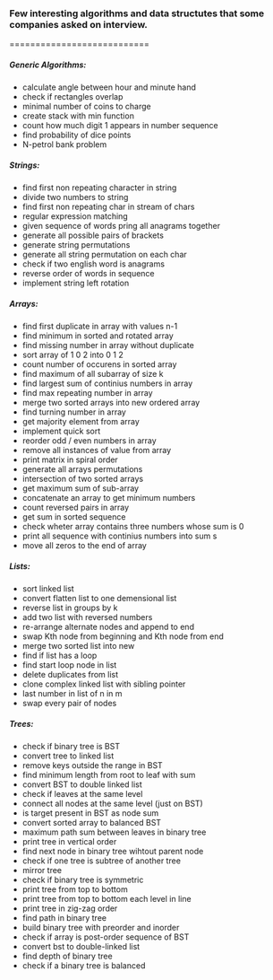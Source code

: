 ### Few interesting algorithms and data structutes that some companies asked on interview.
===========================
##### Generic Algorithms:
* calculate angle between hour and minute hand
* check if rectangles overlap
* minimal number of coins to charge
* create stack with min function
* count how much digit 1 appears in number sequence
* find probability of dice points
* N-petrol bank problem

##### Strings:
* find first non repeating character in string
* divide two numbers to string
* find first non repeating char in stream of chars
* regular expression matching
* given sequence of words pring all anagrams together
* generate all possible pairs of brackets
* generate string permutations
* generate all string permutation on each char
* check if two english word is anagrams
* reverse order of words in sequence
* implement string left rotation

##### Arrays:
* find first duplicate in array with values n-1
* find minimum in sorted and rotated array
* find missing number in array without duplicate
* sort array of 1 0 2 into 0 1 2
* count number of occurens in sorted array
* find maximum of all subarray of size k
* find largest sum of continius numbers in array
* find max repeating number in array
* merge two sorted arrays into new ordered array
* find turning number in array
* get majority element from array
* implement quick sort
* reorder odd / even numbers in array
* remove all instances of value from array
* print matrix in spiral order
* generate all arrays permutations
* intersection of two sorted arrays
* get maximum sum of sub-array
* concatenate an array to get minimum numbers
* count reversed pairs in array
* get sum in sorted sequence
* check wheter array contains three numbers whose sum is 0
* print all sequence with continius numbers into sum s
* move all zeros to the end of array

##### Lists:
* sort linked list
* convert flatten list to one demensional list
* reverse list in groups by k 
* add two list with reversed numbers
* re-arrange alternate nodes and append to end
* swap Kth node from beginning and Kth node from end
* merge two sorted list into new
* find if list has a loop
* find start loop node in list
* delete duplicates from list
* clone complex linked list with sibling pointer
* last number in list of n in m
* swap every pair of nodes

##### Trees:
* check if binary tree is BST
* convert tree to linked list
* remove keys outside the range in BST
* find minimum length from root to leaf with sum
* convert BST to double linked list
* check if leaves at the same level
* connect all nodes at the same level (just on BST)
* is target present in BST as node sum
* convert sorted array to balanced BST
* maximum path sum between leaves in binary tree
* print tree in vertical order
* find next node in binary tree wihtout parent node
* check if one tree is subtree of another tree
* mirror tree
* check if binary tree is symmetric
* print tree from top to bottom
* print tree from top to bottom each level in line
* print tree in zig-zag order
* find path in binary tree
* build binary tree with preorder and inorder
* check if array is post-order sequence of BST
* convert bst to double-linked list
* find depth of binary tree
* check if a binary tree is balanced
